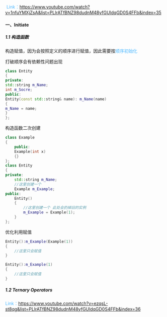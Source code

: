 <font color=#4db8ff> Link：</font>https://www.youtube.com/watch?v=1nfuYMXjZsA&list=PLlrATfBNZ98dudnM48yfGUldqGD0S4FFb&index=35

#### 一、Initiate

##### 1.1 构造函数

构造赋值，因为会按照定义的顺序进行赋值，因此需要按<font color=#4db8ff>顺序初始化</font>

打破顺序会有依赖性问题出现

```c++
class Entity
{
private:
std::string m_Name;
int m_Socre;
public:
Entity(const std::string& name): m_Name(name)
{
m_Name = name;
}
};
```

构造函数二次创建

```c++
class Example
{
	public:
	Example(int x)
	{}
};
class Entity
{
private:
	std::string m_Name;
	//这里创建一个
	Example m_Example;
public:
	Entity()
	{
		//这里创建一个 此处会扔掉旧的实例
		m_Example = Example(1);
	}
};
```

优化利用赋值

```c++
Entity():m_Example(Example(1))
{
	//这里只会赋值
}

Entity():m_Example(1)
{
	//这里只会赋值
}
```

##### 1.2 Ternary Operators

<font color=#4db8ff>Link：</font>https://www.youtube.com/watch?v=ezqsL-st8qg&list=PLlrATfBNZ98dudnM48yfGUldqGD0S4FFb&index=36